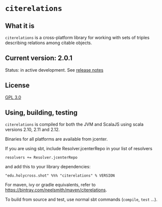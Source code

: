 # `citerelations`


## What it is

`citerelations` is a cross-platform library for working with sets of triples describing relations among citable objects.

## Current version: 2.0.1

Status:  in active development.  See [release notes](releases.md)

## License

[GPL 3.0](https://opensource.org/licenses/gpl-3.0.html)


## Using, building, testing

`citerelations` is compiled for both the JVM and ScalaJS using scala versions 2.10, 2.11 and 2.12.


Binaries for all platforms are available from jcenter.

If you are using sbt, include Resolver.jcenterRepo in your list of resolvers

    resolvers += Resolver.jcenterRepo

and add this to your library dependencies:

    "edu.holycross.shot" %%% "citerelations" % VERSION

For maven, ivy or gradle equivalents, refer to https://bintray.com/neelsmith/maven/citerelations.

To build from source and test, use normal sbt commands (`compile`, `test` ...).
